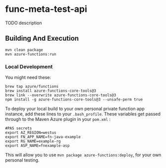 # func-meta-test-api

TODO description

## Building And Execution

    mvn clean package 
    mvn azure-functions:run

### Local Development

You might need these:

    brew tap azure/functions
    brew install azure-functions-core-tools@3
    brew link --overwrite azure-functions-core-tools@3
    npm install -g azure-functions-core-tools@3 --unsafe-perm true

To deploy your local build to your own personal private function app instance, add
these lines to your `.bash_profile`.   These variables get passed through to the Maven
Azure plugin in your `pom.xml` :

    #PAS secrets
    export AZ_REGION=westus
    export FN_APP_NAME=fn-java-example
    export RG_NAME=example-rg
    export ASP_NAME=fnexample-asp

This will allow you to use `mvn package azure-functions:deploy`, for your own personal testing.

